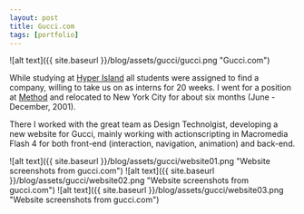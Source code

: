 ```yaml
---
layout: post
title: Gucci.com
tags: [portfolio]
---
```


![alt text]({{ site.baseurl }}/blog/assets/gucci/gucci.png "Gucci.com")

<!--more-->

While studying at [Hyper Island](http://www.hyperisland.com) all students were assigned to find a company, willing to take us on as interns for 20 weeks. I went for a position at [Method](http://www.method.com) and relocated to New York City for about six months (June - December, 2001).

There I worked with the great team as Design Technolgist, developing a new website for Gucci, mainly working with actionscripting in Macromedia Flash 4 for both front-end (interaction, navigation, animation) and back-end.

![alt text]({{ site.baseurl }}/blog/assets/gucci/website01.png "Website screenshots from gucci.com")
![alt text]({{ site.baseurl }}/blog/assets/gucci/website02.png "Website screenshots from gucci.com")
![alt text]({{ site.baseurl }}/blog/assets/gucci/website03.png "Website screenshots from gucci.com")
